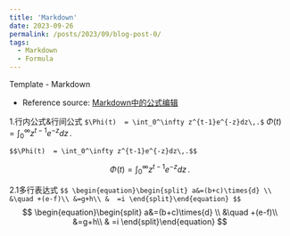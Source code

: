 ```yaml
---
title: 'Markdown'
date: 2023-09-26
permalink: /posts/2023/09/blog-post-0/
tags:
  - Markdown
  - Formula
---
```

Template - Markdown

- Reference source: [Markdown中的公式编辑](https://cloud.tencent.com/developer/article/1838511)

1.行内公式&行间公式
` $\Phi(t)  = \int_0^\infty z^{t-1}e^{-z}dz\,.$ `
$\Phi(t)  = \int_0^\infty z^{t-1}e^{-z}dz\,.$

    $$\Phi(t)  = \int_0^\infty z^{t-1}e^{-z}dz\,.$$
$$\Phi(t)  = \int_0^\infty z^{t-1}e^{-z}dz\,.$$

2.1多行表达式
` $$ \begin{equation}\begin{split} a&=(b+c)\times{d} \\ &\quad +(e-f)\\ &=g+h\\ &  =i \end{split}\end{equation} $$ `
$$ \begin{equation}\begin{split} a&=(b+c)\times{d} \\ &\quad +(e-f)\\ &=g+h\\ &  =i \end{split}\end{equation} $$


